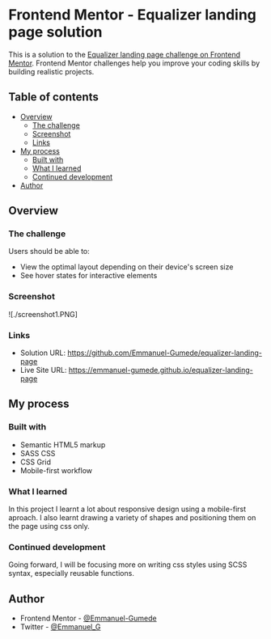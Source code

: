 # Frontend Mentor - Equalizer landing page solution

This is a solution to the [Equalizer landing page challenge on Frontend Mentor](https://www.frontendmentor.io/challenges/equalizer-landing-page-7VJ4gp3DE). Frontend Mentor challenges help you improve your coding skills by building realistic projects.

## Table of contents

- [Overview](#overview)
  - [The challenge](#the-challenge)
  - [Screenshot](#screenshot)
  - [Links](#links)
- [My process](#my-process)
  - [Built with](#built-with)
  - [What I learned](#what-i-learned)
  - [Continued development](#continued-development)
- [Author](#author)

## Overview

### The challenge

Users should be able to:

- View the optimal layout depending on their device's screen size
- See hover states for interactive elements

### Screenshot

![./screenshot1.PNG]

### Links

- Solution URL: https://github.com/Emmanuel-Gumede/equalizer-landing-page
- Live Site URL: https://emmanuel-gumede.github.io/equalizer-landing-page

## My process

### Built with

- Semantic HTML5 markup
- SASS CSS
- CSS Grid
- Mobile-first workflow

### What I learned

In this project I learnt a lot about responsive design using a mobile-first aproach. I also learnt drawing a variety of shapes and positioning them on the page using css only.

### Continued development

Going forward, I will be focusing more on writing css styles using SCSS syntax, especially reusable functions.

## Author

- Frontend Mentor - [@Emmanuel-Gumede](https://www.frontendmentor.io/profile/emmanuel-gumede)
- Twitter - [@Emmanuel_G](https://www.twitter.com/emmanuel_g)
